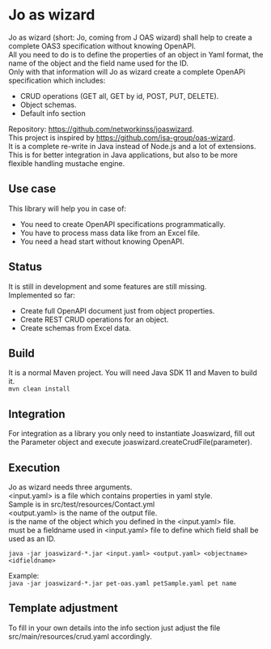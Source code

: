 # Jo as wizard

Jo as wizard (short: Jo, coming from J OAS wizard) shall help to create a complete OAS3 specification without knowing
OpenAPI.    
All you need to do is to define the properties of an object in Yaml format, the name of the object and the field name
used for the ID.  
Only with that information will Jo as wizard create a complete OpenAPi specification which includes:

* CRUD operations (GET all, GET by id, POST, PUT, DELETE).
* Object schemas.
* Default info section

Repository: https://github.com/networkinss/joaswizard.  
This project is inspired by https://github.com/isa-group/oas-wizard.  
It is a complete re-write in Java instead of Node.js and a lot of extensions.  
This is for better integration in Java applications, but also to be more flexible handling mustache engine.

## Use case

This library will help you in case of:
* You need to create OpenAPI specifications programmatically.
* You have to process mass data like from an Excel file.
* You need a head start without knowing OpenAPI.

## Status

It is still in development and some features are still missing.  
Implemented so far:
* Create full OpenAPI document just from object properties.
* Create REST CRUD operations for an object.
* Create schemas from Excel data.

## Build

It is a normal Maven project. You will need Java SDK 11 and Maven to build it.  
`mvn clean install`

## Integration

For integration as a library you only need to instantiate Joaswizard, fill out the Parameter object and execute
joaswizard.createCrudFile(parameter).

## Execution

Jo as wizard needs three arguments.  
<input.yaml> is a file which contains properties in yaml style.    
Sample is in src/test/resources/Contact.yml  
<output.yaml> is the name of the output file.  
<objectname> is the name of the object which you defined in the <input.yaml> file.  
<idfieldname> must be a fieldname used in <input.yaml> file to define which field shall be used as an ID.

`java -jar joaswizard-*.jar <input.yaml> <output.yaml> <objectname> <idfieldname>  `

Example:  
`java -jar joaswizard-*.jar pet-oas.yaml petSample.yaml pet name`

## Template adjustment
To fill in your own details into the info section just adjust the file src/main/resources/crud.yaml accordingly.